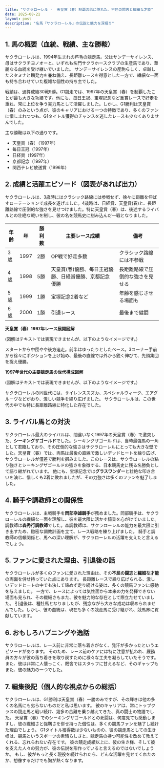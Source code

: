 ```yaml
---
title: "サクラローレル -  天皇賞（春）制覇の影に隠れた、不屈の闘志と繊細な才能"
date: 2025-08-21
layout: post
description: "名馬『サクラローレル』の伝説と魅力を深堀り"
---
```


## 1. 馬の概要（血統、戦績、主な勝鞍）

サクラローレルは、1994年生まれの芦毛の競走馬。父はサンデーサイレンス、母はサクラチヨノオーと、いずれも名門サクラホースクラブの生産馬であり、華麗なる血統を受け継いでいました。  サンデーサイレンスの産駒らしく、卓越したスタミナと瞬発力を兼ね備え、長距離レースを得意とした一方で、繊細な一面も持ち合わせていた複雑な個性の持ち主でした。

戦績は、通算成績30戦9勝。G1競走では、1997年の天皇賞（春）を制覇したことが最も大きな功績です。他にも、毎日王冠、宝塚記念など重賞レースで好走を重ね、常に上位を争う実力馬として活躍しました。しかし、G1勝利は天皇賞（春）のみという点が、彼のキャリアにおける一つの特徴であり、多くのファンに惜しまれつつも、G1タイトル獲得のチャンスを逃したレースも少なくありませんでした。

主な勝鞍は以下の通りです。

* 天皇賞（春）（1997年）
* 毎日王冠（1997年）
* 日経賞（1997年）
* 京都記念（1997年）
* 関西テレビ放送賞（1996年）


## 2. 成績と活躍エピソード（図表があれば出力）

サクラローレルは、3歳時にはクラシック路線には参戦せず、徐々に距離を伸ばすローテーションで成長を遂げました。4歳時は、日経賞、天皇賞(春)と、長距離路線で圧倒的な強さを見せつけました。特に天皇賞（春）は、後述するライバルとの壮絶な戦いを制し、彼の名を競馬史に刻み込んだ一戦となりました。

| 年齢 | 年 | 勝利数 | 主要レース成績 | 備考 |
|---|---|---|---|---|
| 3歳 | 1997 | 2勝 |  OP戦で好走多数 |  クラシック路線には不参戦 |
| 4歳 | 1998 | 5勝 | 天皇賞(春)優勝、毎日王冠優勝、日経賞優勝、京都記念優勝 |  長距離路線で圧倒的な強さを見せる |
| 5歳 | 1999 | 1勝 | 宝塚記念2着など |  年齢を感じさせる場面も |
| 6歳 | 2000 | 1勝 |  引退レース |  最後まで健闘 |


**天皇賞（春）1997年レース展開図解**

(図解はテキストでは表現できませんが、以下のようなイメージです。)

スタートから中団やや後方追走。前半はゆったりとしたペース。3コーナー手前から徐々にポジションを上げ始め、最後の直線では外から鋭く伸びて、先頭集団を捉え優勝。


**1997年世代の主要競走馬の世代構成図解**

(図解はテキストでは表現できませんが、以下のようなイメージです。)

サクラローレルの同世代には、サイレンススズカ、スペシャルウィーク、エアグルーヴなどがおり、激しい競争を繰り広げました。  サクラローレルは、この世代の中でも特に長距離路線に特化した存在でした。


## 3. ライバル馬との対決

サクラローレル最大のライバルは、間違いなく1997年の天皇賞（春）で激突した、**シーキングザゴールド**でした。シーキングザゴールドは、当時最強馬の一角として君臨しており、その圧倒的な強さはサクラローレルにとっても大きな壁でした。天皇賞（春）では、両馬は最後の直線で激しいデッドヒートを繰り広げ、サクラローレルが僅差で勝利を掴みました。このレースは、サクラローレルの粘り強さとシーキングザゴールドの強さを象徴する、日本競馬史に残る名勝負として語り継がれています。  他にも、宝塚記念では**グラスワンダー**と壮絶な叩き合いを演じ、惜しくも2着に敗れましたが、その力強さは多くのファンを魅了しました。


## 4. 騎手や調教師との関係性

サクラローレルは、主戦騎手を**岡部幸雄騎手**が務めました。岡部騎手は、サクラローレルの繊細な一面を理解し、彼を最大限に活かす騎乗を心がけていました。  調教師は**森秀行調教師**でした。森調教師は、サクラローレルの能力を最大限に引き出すため、緻密な調教計画を立て、レース戦略を練り上げました。  騎手と調教師の信頼関係と、馬への深い理解が、サクラローレルの活躍を支えたと言えるでしょう。


## 5. ファンに愛された理由、引退後の話

サクラローレルが多くのファンに愛された理由は、その**不屈の闘志**と**繊細な才能**の両面を併せ持っていた点にあります。  長距離レースで繰り広げられる、激しいデッドヒートの中でも決して諦めず走り続ける姿は、多くの競馬ファンに感動を与えました。  一方で、レースによっては気性面から本来の力を発揮できない場面も見られ、その繊細さもまた、彼を魅力的な存在として際立たせていました。  引退後は、種牡馬となりましたが、残念ながら大きな成功は収められませんでした。しかし、彼の血統は、現在も多くの競走馬に受け継がれ、競馬界に貢献しています。


## 6. おもしろハプニングや逸話

サクラローレルは、レース前に非常に落ち着きがなく、発汗が多かったというエピソードがあります。  そのため、レース前のケアには特に注意が払われ、厩務員の方々が彼の落ち着きを取り戻すために様々な工夫を凝らしていたそうです。  また、彼は非常に人懐っこく、厩舎ではスタッフに甘えるなど、そのギャップもまた、彼の魅力の一つでした。


## 7. 編集後記（個人的な視点からの総括）

サクラローレルは、G1勝利は天皇賞（春）一勝のみですが、その輝きは他の多くの名馬にも劣らないものだと私は思います。  彼のキャリアは、常にトップクラスの競走馬と戦い続け、幾多の苦難を乗り越えてきた、真の闘士の物語でした。  天皇賞（春）でのシーキングザゴールドとの死闘は、何度見ても感動しますし、彼の繊細さと強靭さを併せ持った個性は、多くの競馬ファンを魅了し続けた理由でしょう。  G1タイトル獲得数は少ないものの、彼の競走馬としての生き様は、競馬というスポーツの素晴らしさと、競走馬の持つ可能性を改めて教えてくれる、忘れられない存在です。  彼の競走成績以上に、彼の生き様、そして彼を支えた人々の努力が、彼の伝説を形作っていると言えるのではないでしょうか。  もし、彼がもっと長く現役を続けられたら、どんな活躍を見せてくれたのか、想像するだけでも胸が熱くなります。
